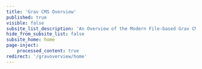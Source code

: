 ```yaml
---
title: 'Grav CMS Overview'
published: true
visible: false
subsite_list_description: 'An Overview of the Modern File-based Grav CMS'
hide_from_subsite_list: false
subsite_home: home
page-inject:
    processed_content: true
redirect: '/gravoverview/home'
---
```

